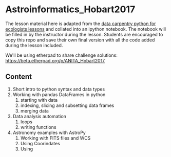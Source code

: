 # Astroinformatics_Hobart2017

The lesson material here is adapted from the [data carpentry python for ecologists lessons](http://www.datacarpentry.org/python-ecology-lesson/)
and collated into an ipython notebook. 
The notebook will be filled in by the instructor during the lesson.
Students are encouraged to copy this repo and save their own final version with all the code added during the lesson included.

We'll be using etherpad to share challenge solutions:
https://beta.etherpad.org/p/ANITA_Hobart2017


## Content

1. Short intro to python syntax and data types
2. Working with pandas DataFrames in python
    1. starting with data
    2. indexing, slicing and subsetting data frames
    3. merging data
3. Data analysis automation
    1. loops
    2. writing functions
4. Astronomy examples with AstroPy
    1. Working with FITS files and WCS
    2. Using Coorindates
    3. Using 
